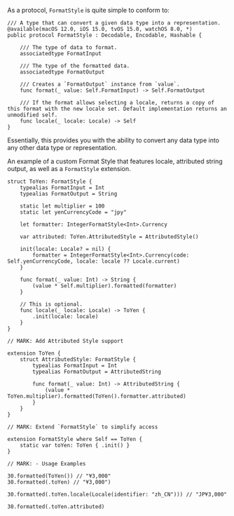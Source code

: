---
---
As a protocol, `FormatStyle` is quite simple to conform to:

<pre class="splash"><code><span class="comment">/// A type that can convert a given data type into a representation.</span>
<span class="keyword">@available</span>(macOS <span class="number">12.0</span>, iOS <span class="number">15.0</span>, tvOS <span class="number">15.0</span>, watchOS <span class="number">8.0</span>, *)
<span class="keyword">public protocol</span> FormatStyle : <span class="type">Decodable</span>, <span class="type">Encodable</span>, <span class="type">Hashable</span> {

    <span class="comment">/// The type of data to format.</span>
    <span class="keyword">associatedtype</span> FormatInput

    <span class="comment">/// The type of the formatted data.</span>
    <span class="keyword">associatedtype</span> FormatOutput

    <span class="comment">/// Creates a `FormatOutput` instance from `value`.</span>
    <span class="keyword">func</span> format(<span class="keyword">_</span> value: <span class="type">Self</span>.<span class="type">FormatInput</span>) -&gt; <span class="type">Self</span>.<span class="type">FormatOutput</span>

    <span class="comment">/// If the format allows selecting a locale, returns a copy of this format with the new locale set. Default implementation returns an unmodified self.</span>
    <span class="keyword">func</span> locale(<span class="keyword">_</span> locale: <span class="type">Locale</span>) -&gt; <span class="type">Self</span>
}</code></pre>

Essentially, this provides you with the ability to convert any data type into any other data type or representation.

An example of a custom Format Style that features locale, attributed string output, as well as a `FormatStyle` extension.

<pre class="splash"><code><span class="keyword">struct</span> ToYen: <span class="type">FormatStyle</span> {
    <span class="keyword">typealias</span> FormatInput = <span class="type">Int</span>
    <span class="keyword">typealias</span> FormatOutput = <span class="type">String</span>

    <span class="keyword">static let</span> multiplier = <span class="number">100</span>
    <span class="keyword">static let</span> yenCurrencyCode = <span class="string">"jpy"</span>

    <span class="keyword">let</span> formatter: <span class="type">IntegerFormatStyle</span>&lt;<span class="type">Int</span>&gt;.<span class="type">Currency</span>

    <span class="keyword">var</span> attributed: <span class="type">ToYen</span>.<span class="type">AttributedStyle</span> = <span class="type">AttributedStyle</span>()

    <span class="keyword">init</span>(locale: <span class="type">Locale</span>? = <span class="keyword">nil</span>) {
        formatter = <span class="type">IntegerFormatStyle</span>&lt;<span class="type">Int</span>&gt;.<span class="type">Currency</span>(code: <span class="type">Self</span>.<span class="property">yenCurrencyCode</span>, locale: locale ?? <span class="type">Locale</span>.<span class="property">current</span>)
    }

    <span class="keyword">func</span> format(<span class="keyword">_</span> value: <span class="type">Int</span>) -&gt; <span class="type">String</span> {
        (value * <span class="type">Self</span>.<span class="property">multiplier</span>).<span class="call">formatted</span>(formatter)
    }

    <span class="comment">// This is optional.</span>
    <span class="keyword">func</span> locale(<span class="keyword">_</span> locale: <span class="type">Locale</span>) -&gt; <span class="type">ToYen</span> {
        .<span class="keyword">init</span>(locale: locale)
    }
}

<span class="comment">// MARK: Add Attributed Style support</span>

<span class="keyword">extension</span> <span class="type">ToYen</span> {
    <span class="keyword">struct</span> AttributedStyle: <span class="type">FormatStyle</span> {
        <span class="keyword">typealias</span> FormatInput = <span class="type">Int</span>
        <span class="keyword">typealias</span> FormatOutput = <span class="type">AttributedString</span>

        <span class="keyword">func</span> format(<span class="keyword">_</span> value: <span class="type">Int</span>) -&gt; <span class="type">AttributedString</span> {
            (value * <span class="type">ToYen</span>.<span class="property">multiplier</span>).<span class="call">formatted</span>(<span class="type">ToYen</span>().<span class="property">formatter</span>.<span class="property">attributed</span>)
        }
    }
}

<span class="comment">// MARK: Extend `FormatStyle` to simplify access</span>

<span class="keyword">extension</span> <span class="type">FormatStyle</span> <span class="keyword">where</span> <span class="type">Self</span> == <span class="type">ToYen</span> {
    <span class="keyword">static var</span> toYen: <span class="type">ToYen</span> { .<span class="keyword">init</span>() }
}

<span class="comment">// MARK: - Usage Examples</span>

<span class="number">30</span>.<span class="call">formatted</span>(<span class="type">ToYen</span>()) <span class="comment">// "¥3,000"</span>
<span class="number">30</span>.<span class="call">formatted</span>(.<span class="dotAccess">toYen</span>) <span class="comment">// "¥3,000")</span>

<span class="number">30</span>.<span class="call">formatted</span>(.<span class="dotAccess">toYen</span>.<span class="call">locale</span>(<span class="type">Locale</span>(identifier: <span class="string">"zh_CN"</span>))) <span class="comment">// "JP¥3,000"</span>

<span class="number">30</span>.<span class="call">formatted</span>(.<span class="dotAccess">toYen</span>.<span class="property">attributed</span>)</code></pre>


